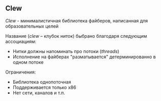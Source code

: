## Clew

_Clew_ - минималистичная библиотека файберов, написанная для образовательных целей

Название (_clew_ – клубок ниток) быбрано благодаря следующим ассоциациям:
- Нитки должны напоминать про потоки (_threads_)
- Исполнение на файберах "разматывается" детерминированно в одном потоке

Ограничения:
- Библиотека однопоточная
- Поддерживается только x86
- Нет сети, каналов и т.п.

